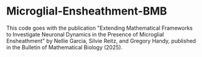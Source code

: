 # Microglial-Ensheathment-BMB
This code goes with the publication "Extending Mathematical Frameworks to Investigate Neuronal Dynamics in the Presence of Microglial Ensheathment" by Nellie Garcia, Silvie Reitz, and Gregory Handy, published in the Bulletin of Mathematical Biology (2025).
